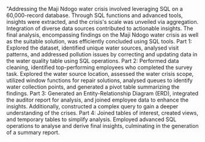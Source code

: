 "Addressing the Maji Ndogo water crisis involved leveraging SQL on a 60,000-record database. Through SQL functions and advanced tools, insights were extracted, and the crisis's scale was unveiled via aggregation. Integration of diverse data sources contributed to actionable insights. The final analysis, encompassing findings on the Maji Ndogo water crisis as well as the suitable solution, was efficiently concluded using SQL tools. 
Part 1: Explored the dataset, identified unique water sources, analysed visit patterns, and addressed pollution issues by correcting and updating data in the water quality table using SQL operations.
Part 2: Performed data cleaning, identified top-performing employees who completed the survey task. Explored the water source location, assessed the water crisis scope, utilized window functions for repair solutions, analysed queues to identify water collection points, and generated a pivot table summarizing the findings.
Part 3: Generated an Entity-Relationship Diagram (ERD), integrated the auditor report for analysis, and joined employee data to enhance the insights. Additionally, constructed a complex query to gain a deeper understanding of the crises.
Part 4: Joined tables of interest, created views, and temporary tables to simplify analysis. Employed advanced SQL operations to analyse and derive final insights, culminating in the generation of a summary report.

